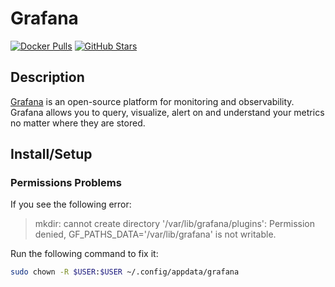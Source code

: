 # Grafana

[![Docker Pulls](https://img.shields.io/docker/pulls/grafana/grafana?style=flat-square&color=607D8B&label=docker%20pulls&logo=docker)](https://hub.docker.com/r/grafana/grafana)
[![GitHub Stars](https://img.shields.io/github/stars/grafana/grafana?style=flat-square&color=607D8B&label=github%20stars&logo=github)](https://github.com/grafana/grafana)

## Description

[Grafana](https://grafana.com/) is an open-source platform for monitoring and observability. Grafana allows you to query, visualize, alert on and understand your metrics no matter where they are stored.

## Install/Setup

### Permissions Problems

If you see the following error:

>mkdir: cannot create directory '/var/lib/grafana/plugins': Permission denied,
GF_PATHS_DATA='/var/lib/grafana' is not writable.

Run the following command to fix it:

```bash
sudo chown -R $USER:$USER ~/.config/appdata/grafana
```

